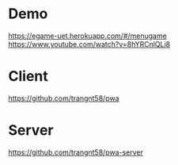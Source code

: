 # Demo
https://egame-uet.herokuapp.com/#/menugame
https://www.youtube.com/watch?v=8hYRCnlQLi8

# Client
https://github.com/trangnt58/pwa

# Server
https://github.com/trangnt58/pwa-server
